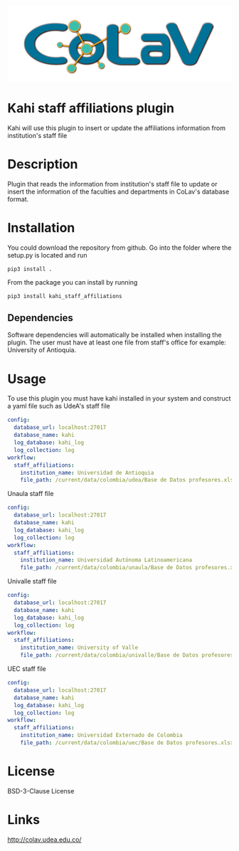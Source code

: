 <center><img src="https://raw.githubusercontent.com/colav/colav.github.io/master/img/Logo.png"/></center>

# Kahi staff affiliations plugin 
Kahi will use this plugin to insert or update the affiliations information from institution's staff file

# Description
Plugin that reads the information from institution's staff file to update or insert the information of the faculties and departments in CoLav's database format.

# Installation
You could download the repository from github. Go into the folder where the setup.py is located and run
```shell
pip3 install .
```
From the package you can install by running
```shell
pip3 install kahi_staff_affiliations
```

## Dependencies
Software dependencies will automatically be installed when installing the plugin.
The user must have at least one file from staff's office for example: University of Antioquia.

# Usage
To use this plugin you must have kahi installed in your system and construct a yaml file such as
UdeA's staff file
```yaml
config:
  database_url: localhost:27017
  database_name: kahi
  log_database: kahi_log
  log_collection: log
workflow:
  staff_affiliations:
    institution_name: Universidad de Antioquia
    file_path: /current/data/colombia/udea/Base de Datos profesores.xlsx
```
Unaula staff file

```yaml
config:
  database_url: localhost:27017
  database_name: kahi
  log_database: kahi_log
  log_collection: log
workflow:
  staff_affiliations:
    institution_name: Universidad Autónoma Latinoamericana
    file_path: /current/data/colombia/unaula/Base de Datos profesores.xlsx
```

Univalle staff file
```yaml
config:
  database_url: localhost:27017
  database_name: kahi
  log_database: kahi_log
  log_collection: log
workflow:
  staff_affiliations:
    institution_name: University of Valle
    file_path: /current/data/colombia/univalle/Base de Datos profesores.xlsx
```

UEC staff file
```yaml
config:
  database_url: localhost:27017
  database_name: kahi
  log_database: kahi_log
  log_collection: log
workflow:
  staff_affiliations:
    institution_name: Universidad Externado de Colombia
    file_path: /current/data/colombia/uec/Base de Datos profesores.xlsx
```


# License
BSD-3-Clause License 

# Links
http://colav.udea.edu.co/




